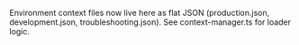 Environment context files now live here as flat JSON (production.json, development.json, troubleshooting.json).
See context-manager.ts for loader logic.

